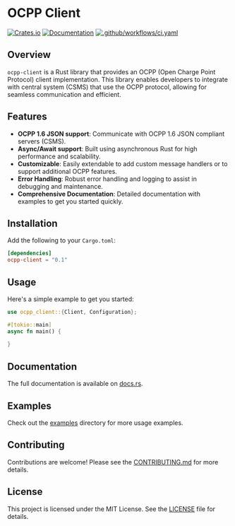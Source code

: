 # OCPP Client

[![Crates.io](https://img.shields.io/crates/v/ocpp-client)](https://crates.io/crates/ocpp-client)
[![Documentation](https://docs.rs/ocpp-client/badge.svg)](https://docs.rs/ocpp-client)
[![.github/workflows/ci.yaml](https://github.com/flowionab/ocpp-client/actions/workflows/ci.yaml/badge.svg)](https://github.com/flowionab/ocpp-client/actions/workflows/ci.yaml)

## Overview

`ocpp-client` is a Rust library that provides an OCPP (Open Charge Point Protocol) client implementation. This library enables developers to integrate with central system (CSMS) that use the OCPP protocol, allowing for seamless communication and efficient.

## Features

- **OCPP 1.6 JSON support**: Communicate with OCPP 1.6 JSON compliant servers (CSMS).
- **Async/Await support**: Built using asynchronous Rust for high performance and scalability.
- **Customizable**: Easily extendable to add custom message handlers or to support additional OCPP features.
- **Error Handling**: Robust error handling and logging to assist in debugging and maintenance.
- **Comprehensive Documentation**: Detailed documentation with examples to get you started quickly.

## Installation

Add the following to your `Cargo.toml`:

```toml
[dependencies]
ocpp-client = "0.1"
```

## Usage

Here's a simple example to get you started:

```rust
use ocpp_client::{Client, Configuration};

#[tokio::main]
async fn main() {
    
}
```

## Documentation

The full documentation is available on [docs.rs](https://docs.rs/ocpp-client).

## Examples

Check out the [examples](https://github.com/yourusername/ocpp-client/tree/main/examples) directory for more usage examples.

## Contributing

Contributions are welcome! Please see the [CONTRIBUTING.md](https://github.com/yourusername/ocpp-client/blob/main/CONTRIBUTING.md) for more details.

## License

This project is licensed under the MIT License. See the [LICENSE](https://github.com/yourusername/ocpp-client/blob/main/LICENSE) file for details.
